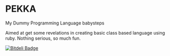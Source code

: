 PEKKA
=====

My Dummy Programming Language babysteps

Aimed at get some revelations in creating basic class based language using ruby. Nothing serious, so much fun.

[![Bitdeli Badge](https://d2weczhvl823v0.cloudfront.net/dgtm/pekka/trend.png)](https://bitdeli.com/free "Bitdeli Badge")

